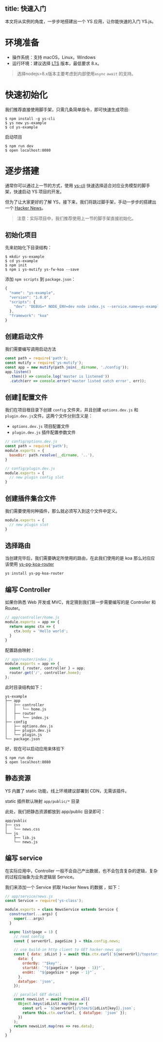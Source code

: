 title: 快速入门
----------
本文将从实例的角度，一步步地搭建出一个 YS 应用，让你能快速的入门 YS.js。

# 环境准备

- 操作系统：支持 macOS，Linux，Windows
- 运行环境：建议选择 [LTS](https://nodejs.org/en/) 版本，最低要求 8.x。

> 选择nodejs>8.x版本主要考虑到内部使用`async` `await` 的支持。

# 快速初始化

我们推荐直接使用脚手架，只需几条简单指令，即可快速生成项目:

```shell
$ npm install -g ys-cli
$ ys new ys-example
$ cd ys-example
```

启动项目

```shell
$ npm run dev
$ open localhost:8080
```

# 逐步搭建

通常你可以通过上一节的方式，使用 [ys-cli](https://github.com/yskit/ys-cli) 快速选择适合对应业务模型的脚手架，快速启动 YS 项目的开发。

但为了让大家更好的了解 YS，接下来，我们将跳过脚手架，手动一步步的搭建出一个 [Hacker News](https://github.com/yskit/ys-example/hackernews)。

> 注意：实际项目中，我们推荐使用上一节的脚手架直接初始化。

## 初始化项目

先来初始化下目录结构：

```shell
$ mkdir ys-example
$ cd ys-example
$ npm init
$ npm i ys-mutify ys-fw-koa --save
```

添加 `npm scripts` 到 `package.json`：

```javascript
{
  "name": "ys-example",
  "version": "1.0.0",
  "scripts": {
    "dev": "DEBUG=* NODE_ENV=dev node index.js --service.name=ys-example --server.port=8080"
  },
  "framework": "koa"
}
```

## 创建启动文件

我们需要编写调用启动方法

```javascript
const path = require('path');
const mutify = require('ys-mutify');
const app = new mutify(path.join(__dirname, './config'));
app.listen()
  .then(() => console.log('master is listened'))
  .catch(err => console.error('master listed catch error', err));
```

## 创建配置文件

我们在项目根目录下创建 `config` 文件夹，并且创建 `options.dev.js` 和 `plugin.dev.js`文件。这两个文件分别含义是：

- `options.dev.js` 项目配置文件
- `plugin.dev.js` 插件配置参数文件

```javascript
// config/options.dev.js
const path = require('path');
module.exports = {
  baseDir: path.resolve(__dirname, '..'),
}
```

```javascript
// config/plugin.dev.js
module.exports = {
  // new plugin config slot
}
```

## 创建插件集合文件

我们需要使用何种插件，那么就必须写入到这个文件中定义。

```javascript
module.exports = {
  // new plugin slot
}
```

## 选择路由

当创建完毕后，我们需要确定所使用的路由，在此我们使用的是 koa 那么对应应该使用 [ys-pg-koa-router](https://github.com/yskit/ys-pg-koa-router)

```shell
ys install ys-pg-koa-router
```

## 编写 Controller

如果你熟悉 Web 开发或 MVC，肯定猜到我们第一步需要编写的是 Controller 和 Router。

```javascript
// app/controller/home.js
module.exports = app => {
  return async ctx => {
    ctx.body = 'Hello world';
  }
}
```

配置路由映射：

```javascript
// app/router/index.js
module.exports = app => {
  const { router, controller } = app;
  router.get('/', controller.home);
};
```

此时目录结构如下：

```
ys-example
├── app
│   ├── controller
│   │   └── home.js
│   ├── router
│   │   └── index.js
├── config
│   ├── options.dev.js
│   ├── plugin.dev.js
│   └── plugin.js
└── package.json
```

好，现在可以启动应用来体验下

```shell
$ npm run dev
$ open localhost:8080
```

## 静态资源

YS 内置了 static 功能，线上环境建议部署到 CDN，无需该插件。

static 插件默认映射 `app/public/*` 目录

此处，我们把静态资源都放到 app/public 目录即可：

```
app/public
├── css
│   └── news.css
└── js
    ├── lib.js
    └── news.js
```

## 编写 service

在实际应用中，Controller 一般不会自己产出数据，也不会包含复杂的逻辑，复杂的过程应抽象为业务逻辑层 Service。

我们来添加一个 Service 抓取 Hacker News 的数据 ，如下：

```javascript
// app/service/news.js
const Service = require('ys-class');

module.exports = class NewsService extends Service {
  constructor(...args) {
    super(...args)
  }

  async list(page = 1) {
    // read config
    const { serverUrl, pageSize } = this.config.news;

    // use build-in http client to GET hacker-news api
    const { data: idList } = await this.ctx.curl(`${serverUrl}/topstories.json`, {
      data: {
        orderBy: '"$key"',
        startAt: `"${pageSize * (page - 1)}"`,
        endAt: `"${pageSize * page - 1}"`,
      },
      dataType: 'json',
    });

    // parallel GET detail
    const newsList = await Promise.all(
      Object.keys(idList).map(key => {
        const url = `${serverUrl}/item/${idList[key]}.json`;
        return this.ctx.curl(url, { dataType: 'json' });
      })
    );
    return newsList.map(res => res.data);
  }
}
```